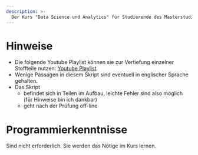 ```yaml
---
description: >-
  Der Kurs "Data Science und Analytics" für Studierende des Masterstudienganges DUF findet von November 2021 bis Januar 2022 an der HAW Landshut statt.
---
```




# Hinweise

- Die folgende Youtube Playlist können sie zur Vertiefung einzelner Stoffteile nutzen: [Youtube Playlist](https://youtube.com/playlist?list=PLfGN40VwjduJPvtP9QUjC0rjM6-ePT9bg)
- Wenige Passagen in diesem Skript sind eventuell in englischer Sprache gehalten.
- Das Skript 
  - befindet sich in Teilen im Aufbau, leichte Fehler sind also möglich (für Hinweise bin ich dankbar)
  - geht nach der Prüfung off-line



# Programmierkenntnisse

Sind nicht erforderlich. Sie werden das Nötige im Kurs lernen.

## 
